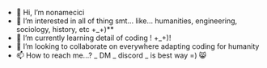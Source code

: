 
- 👋 Hi, I’m nonamecici
- 👀 I’m interested in all of thing smt... like... humanities, engineering, sociology, history, etc +_+)**
- 🌱 I’m currently learning detail of coding !  +_+)!
- 💞️ I’m looking to collaborate on everywhere adapting coding for humanity
- 📫 How to reach me...? _ DM _ discord _ is best way  =) 😸

